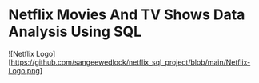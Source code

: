 # Netflix Movies And TV Shows Data Analysis Using SQL

![Netflix Logo][https://github.com/sangeewedlock/netflix_sql_project/blob/main/Netflix-Logo.png]

